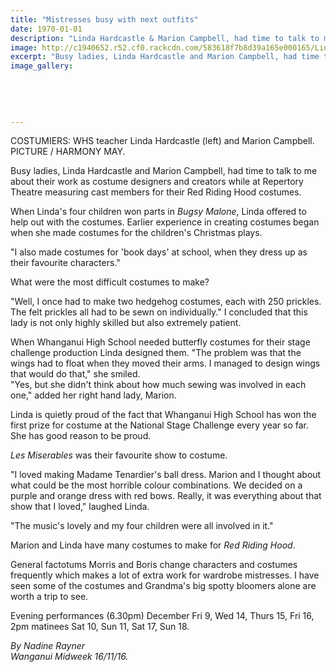 ```yaml
---
title: "Mistresses busy with next outfits"
date: 1970-01-01
description: "Linda Hardcastle & Marion Campbell, had time to talk to me about their work as costume designers & creators while at Repertory Theatre measuring cast members for their Red Riding Hood costumes..."
image: http://c1940652.r52.cf0.rackcdn.com/583618f7b8d39a165e000165/Linda-Hardcastle-Midweek-16-Nov-2016.jpg
excerpt: "Busy ladies, Linda Hardcastle and Marion Campbell, had time to talk to me about their work as costume designers and creators while at Repertory Theatre measuring cast members for their Red Riding Hood costumes."
image_gallery:
    
    
    
    
    
---
```


<p><span>COSTUMIERS: WHS teacher Linda Hardcastle (left) and Marion Campbell. <br />PICTURE / HARMONY MAY.</span></p>
<p>Busy ladies, Linda Hardcastle and Marion Campbell, had time to talk to me about their work as costume designers and creators while at Repertory Theatre measuring cast members for their Red Riding Hood costumes.</p>
<p>When Linda's four children won parts in&nbsp;<em>Bugsy Malone</em>, Linda offered to help out with the costumes. Earlier experience in creating costumes began when she made costumes for the children's Christmas plays.</p>
<p>"I also made costumes for 'book days' at school, when they dress up as their favourite characters."</p>
<p>What were the most difficult costumes to make?</p>
<p>"Well, I once had to make two hedgehog costumes, each with 250 prickles. The felt prickles all had to be sewn on individually." I concluded that this lady is not only highly skilled but also extremely patient.</p>
<p>When Whanganui High School needed butterfly costumes for their stage challenge production Linda designed them. "The problem was that the wings had to float when they moved their arms. I managed to design wings that would do that," she smiled.<br />"Yes, but she didn't think about how much sewing was involved in each one," added her right hand lady, Marion.</p>
<p>Linda is quietly proud of the fact that Whanganui High School has won the first prize for costume at the National Stage Challenge every year so far. She has good reason to be proud.<br /><em></em></p>
<p><em>Les Miserables</em>&nbsp;was their favourite show to costume.</p>
<p>"I loved making Madame Tenardier's ball dress. Marion and I thought about what could be the most horrible colour combinations. We decided on a purple and orange dress with red bows. Really, it was everything about that show that I loved," laughed Linda.</p>
<p>"The music's lovely and my four children were all involved in it."</p>
<p>Marion and Linda have many costumes to make for&nbsp;<em>Red Riding Hood</em>.</p>
<p>General factotums Morris and Boris change characters and costumes frequently which makes a lot of extra work for wardrobe mistresses. I have seen some of the costumes and Grandma's big spotty bloomers alone are worth a trip to see.</p>
<p>Evening performances (6.30pm) December Fri 9, Wed 14, Thurs 15, Fri 16, 2pm matinees Sat 10, Sun 11, Sat 17, Sun 18.</p>
<p class="clear syndicator"><em>By Nadine Rayner<br /></em><em>Wanganui Midweek 16/11/16.&nbsp;</em></p>

